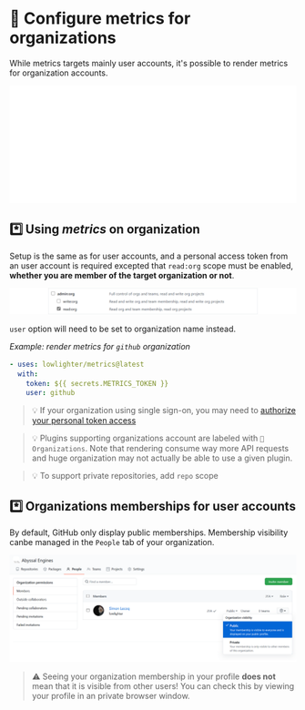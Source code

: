 # 🏦 Configure metrics for organizations

While metrics targets mainly user accounts, it's possible to render metrics for organization accounts.

![Metrics (organization account)](https://github.com/lowlighter/metrics/blob/examples/metrics.organization.svg)

## *️⃣ Using *metrics* on organization

Setup is the same as for user accounts, and a personal access token from an user account is required excepted that `read:org` scope must be enabled, **whether you are member of the target organization or not**.

![Add read:org scope to personal token](/.github/readme/imgs/setup_token_org_read_scope.png)

`user` option will need to be set to organization name instead.

*Example: render metrics for `github` organization*
```yaml
- uses: lowlighter/metrics@latest
  with:
    token: ${{ secrets.METRICS_TOKEN }}
    user: github
```

> 💡 If your organization using single sign-on, you may need to [authorize your personal token access](https://docs.github.com/en/free-pro-team@latest/github/authenticating-to-github/authorizing-a-personal-access-token-for-use-with-saml-single-sign-on)

> 💡 Plugins supporting organizations account are labeled with `👥 Organizations`. Note that rendering consume way more API requests and huge organization may not actually be able to use a given plugin.

> 💡 To support private repositories, add `repo` scope

## *️⃣ Organizations memberships for user accounts

By default, GitHub only display public memberships.
Membership visibility canbe managed in the `People` tab of your organization.

![Publish organization membership](/.github/readme/imgs/setup_public_membership_org.png)

> ⚠️ Seeing your organization membership in your profile **does not** mean that it is visible from other users! You can check this by viewing your profile in an private browser window.

